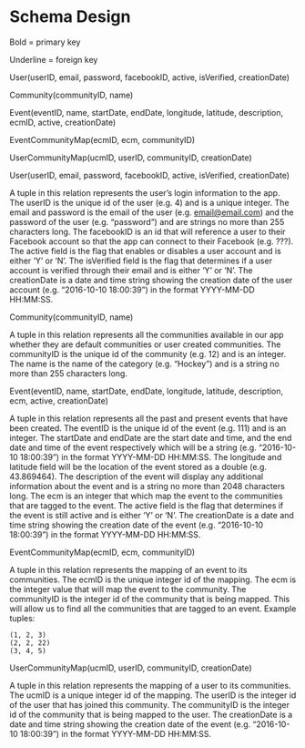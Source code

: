 # Schema Design

Bold = primary key

Underline = foreign key

User(userID, email, password, facebookID, active, isVerified, creationDate)

Community(communityID, name)

Event(eventID, name, startDate,  endDate, longitude, latitude, description, ecmID, active, creationDate)

EventCommunityMap(ecmID, ecm, communityID)

UserCommunityMap(ucmID, userID, communityID, creationDate)

User(userID, email, password, facebookID, active, isVerified, creationDate)

A tuple in this relation represents the user’s login information to the app. The userID is the unique id of the user (e.g. 4) and is a unique integer. The email and password is the email of the user (e.g. email@email.com) and the password of the user (e.g. “password”) and are strings no more than 255 characters long. The facebookID is an id that will reference a user to their Facebook account so that the app can connect to their Facebook (e.g. ???). The active field is the flag that enables or disables a user account and is either ‘Y’ or ‘N’. The isVerified field is the flag that determines if a user account is verified through their email and is either ‘Y’ or ‘N’. The creationDate is a date and time string showing the creation date of the user account (e.g. “2016-10-10 18:00:39”) in the format YYYY-MM-DD HH:MM:SS.

Community(communityID, name)

A tuple in this relation represents all the communities available in our app whether they are default communities or user created communities. The communityID is the unique id of the community (e.g. 12) and is an integer. The name is the name of the category (e.g. “Hockey”) and is a string no more than 255 characters long.

Event(eventID, name, startDate, endDate, longitude, latitude, description, ecm, active, creationDate)

A tuple in this relation represents all the past and present events that have been created. The eventID is the unique id of the event (e.g. 111) and is an integer. The startDate and endDate are the start date and time, and the end date and time of the event respectively which will be a string (e.g. “2016-10-10 18:00:39”) in the format YYYY-MM-DD HH:MM:SS. The longitude and latitude field will be the location of the event stored as a double (e.g. 43.869464). The description of the event will display any additional information about the event and is a string no more than 2048 characters long. The ecm is an integer that which map the event to the communities that are tagged to the event. The active field is the flag that determines if the event is still active and is either ‘Y’ or ‘N’. The creationDate is a date and time string showing the creation date of the event (e.g. “2016-10-10 18:00:39”) in the format YYYY-MM-DD HH:MM:SS.

EventCommunityMap(ecmID, ecm, communityID)

A tuple in this relation represents the mapping of an event to its communities. The ecmID is the unique integer id of the mapping. The ecm is the integer value that will map the event to the community. The communityID is the integer id of the community that is being mapped. This will allow us to find all the communities that are tagged to an event.
Example tuples:

```
(1, 2, 3)
(2, 2, 22)
(3, 4, 5)
```

UserCommunityMap(ucmID, userID, communityID, creationDate)

A tuple in this relation represents the mapping of a user to its communities. The ucmID is a unique integer id of the mapping. The userID is the integer id of the user that has joined this community. The communityID is the integer id of the community that is being mapped to the user. The creationDate is a date and time string showing the creation date of the event (e.g. “2016-10-10 18:00:39”) in the format YYYY-MM-DD HH:MM:SS.
